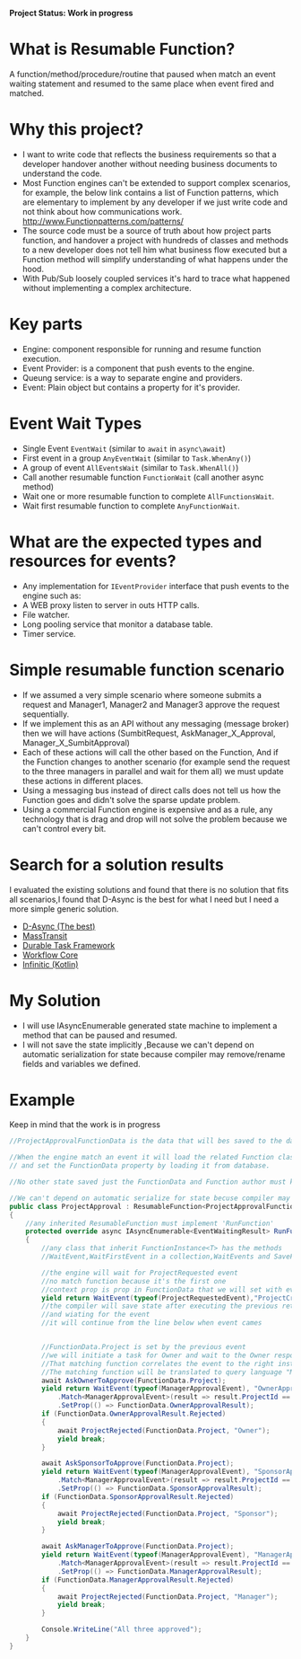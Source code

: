 **Project Status: Work in progress**
# What is Resumable Function?
A function/method/procedure/routine that paused when match an event waiting statement and resumed to the same place when event fired and matched.

# Why this project?
* I want to write code that reflects the business requirements so that a developer handover another without needing business documents to understand the code.
* Most Function engines can't be extended to support complex scenarios, for example, the below link contains a list of Function patterns, which are elementary to implement by any developer if we just write code and not think about how communications work.
	http://www.Functionpatterns.com/patterns/
* The source code must be a source of truth about how project parts function, and handover a project with hundreds of classes and methods to a new developer does not tell him what business flow executed but a Function method will simplify understanding of what happens under the hood.
*  With Pub/Sub loosely coupled services it's hard to trace what happened without implementing a complex architecture.

# Key parts
* Engine: component responsible for running and resume function execution.
* Event Provider: is a component that push events to the engine.
* Queung service: is a way to separate engine and providers.
* Event: Plain object but contains a property for it's provider.

# Event Wait Types
* Single Event `EventWait` (similar to `await` in `async\await`)
* First event in a group `AnyEventWait` (similar to `Task.WhenAny()`)
* A group of event `AllEventsWait` (similar to `Task.WhenAll()`)
* Call another resumable function `FunctionWait` (call another async method)
* Wait one or more resumable function to complete `AllFunctionsWait`.
* Wait first resumable function to complete `AnyFunctionWait`.

# What are the expected types and resources for events?
* Any implementation for `IEventProvider` interface that push events to the engine such as:
* A WEB proxy listen to server in outs HTTP calls.
* File watcher.
* Long pooling service that monitor a database table.
* Timer service.



# Simple resumable function scenario 
* If we assumed a very simple scenario where someone submits a request and Manager1, Manager2 and Manager3 approve the request sequentially.
* If we implement this as an API without any messaging (message broker) then we will have actions (SumbitRequest, AskManager_X_Approval, Manager_X_SumbitApproval)
* Each of these actions will call the other based on the Function, And if the Function changes to another scenario (for example send the request to the three managers in parallel and wait for them all) we must update these actions in different places.
* Using a messaging bus instead of direct calls does not tell us how the Function goes and didn't solve the sparse update problem.
* Using a commercial Function engine is expensive and as a rule, any technology that is drag and drop will not solve the problem because we can't control every bit.

# Search for a solution results
I evaluated the existing solutions and found that there is no solution that fits all scenarios,I found that D-Async is the best for what I need but I need a more simple generic solution.
* [D-Async (The best)](https://github.com/Dasync/Dasync)
* [MassTransit](https://masstransit-project.com/)
* [Durable Task Framework](https://github.com/Azure/durabletask)
* [Workflow Core](https://github.com/danielgerlag/workflow-core)
* [Infinitic (Kotlin)](https://github.com/infiniticio/infinitic)

# My Solution 
* I will use IAsyncEnumerable generated state machine to implement a method that can be paused and resumed.
* I will not save the state implicitly ,Because we can't depend on automatic serialization for state because compiler may remove/rename fields and variables we defined.


# Example
Keep in mind that the work is in progress
```C#
//ProjectApprovalFunctionData is the data that will bes saved to the database 

//When the engine match an event it will load the related Function class
// and set the FunctionData property by loading it from database.

//No other state saved just the FunctionData and Function author must keep that in mind.

//We can't depend on automatic serialize for state becuse compiler may remove fields and variables we defined.
public class ProjectApproval : ResumableFunction<ProjectApprovalFunctionData>
{
	//any inherited ResumableFunction must implement 'RunFunction'
	protected override async IAsyncEnumerable<EventWaitingResult> RunFunction()
	{
		//any class that inherit FunctionInstance<T> has the methods
		//WaitEvent,WaitFirstEvent in a collection,WaitEvents and SaveFunctionData

		//the engine will wait for ProjectRequested event
		//no match function because it's the first one
		//context prop is prop in FunctionData that we will set with event result data
		yield return WaitEvent(typeof(ProjectRequestedEvent),"ProjectCreated").SetProp(() => FunctionData.Project);
		//the compiler will save state after executing the previous return
		//and wiating for the event
		//it will continue from the line below when event cames


		//FunctionData.Project is set by the previous event
		//we will initiate a task for Owner and wait to the Owner response
		//That matching function correlates the event to the right instance
		//The matching function will be translated to query language "MongoDB query for example" by the engine to search the active instance.
		await AskOwnerToApprove(FunctionData.Project);
		yield return WaitEvent(typeof(ManagerApprovalEvent), "OwnerApproval")
			.Match<ManagerApprovalEvent>(result => result.ProjectId == FunctionData.Project.Id)
			.SetProp(() => FunctionData.OwnerApprovalResult);
		if (FunctionData.OwnerApprovalResult.Rejected)
		{
			await ProjectRejected(FunctionData.Project, "Owner");
			yield break;
		}

		await AskSponsorToApprove(FunctionData.Project);
		yield return WaitEvent(typeof(ManagerApprovalEvent), "SponsorApproval")
			.Match<ManagerApprovalEvent>(result => result.ProjectId == FunctionData.Project.Id)
			.SetProp(() => FunctionData.SponsorApprovalResult);
		if (FunctionData.SponsorApprovalResult.Rejected)
		{
			await ProjectRejected(FunctionData.Project, "Sponsor");
			yield break;
		}

		await AskManagerToApprove(FunctionData.Project);
		yield return WaitEvent(typeof(ManagerApprovalEvent), "ManagerApproval")
			.Match<ManagerApprovalEvent>(result => result.ProjectId == FunctionData.Project.Id)
			.SetProp(() => FunctionData.ManagerApprovalResult);
		if (FunctionData.ManagerApprovalResult.Rejected)
		{
			await ProjectRejected(FunctionData.Project, "Manager");
			yield break;
		}

		Console.WriteLine("All three approved");
	}
}
```
